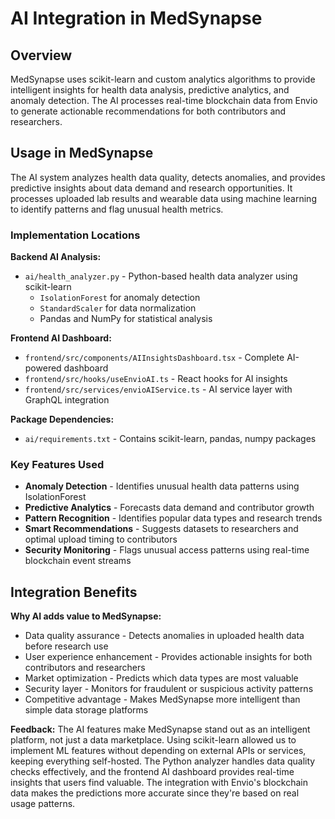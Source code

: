 # AI Integration in MedSynapse

## Overview

MedSynapse uses scikit-learn and custom analytics algorithms to provide intelligent insights for health data analysis, predictive analytics, and anomaly detection. The AI processes real-time blockchain data from Envio to generate actionable recommendations for both contributors and researchers.

## Usage in MedSynapse

The AI system analyzes health data quality, detects anomalies, and provides predictive insights about data demand and research opportunities. It processes uploaded lab results and wearable data using machine learning to identify patterns and flag unusual health metrics.

### Implementation Locations

**Backend AI Analysis:**
- `ai/health_analyzer.py` - Python-based health data analyzer using scikit-learn
  - `IsolationForest` for anomaly detection
  - `StandardScaler` for data normalization
  - Pandas and NumPy for statistical analysis

**Frontend AI Dashboard:**
- `frontend/src/components/AIInsightsDashboard.tsx` - Complete AI-powered dashboard
- `frontend/src/hooks/useEnvioAI.ts` - React hooks for AI insights
- `frontend/src/services/envioAIService.ts` - AI service layer with GraphQL integration

**Package Dependencies:**
- `ai/requirements.txt` - Contains scikit-learn, pandas, numpy packages

### Key Features Used

- **Anomaly Detection** - Identifies unusual health data patterns using IsolationForest
- **Predictive Analytics** - Forecasts data demand and contributor growth
- **Pattern Recognition** - Identifies popular data types and research trends
- **Smart Recommendations** - Suggests datasets to researchers and optimal upload timing to contributors
- **Security Monitoring** - Flags unusual access patterns using real-time blockchain event streams

## Integration Benefits

**Why AI adds value to MedSynapse:**
- Data quality assurance - Detects anomalies in uploaded health data before research use
- User experience enhancement - Provides actionable insights for both contributors and researchers
- Market optimization - Predicts which data types are most valuable
- Security layer - Monitors for fraudulent or suspicious activity patterns
- Competitive advantage - Makes MedSynapse more intelligent than simple data storage platforms

**Feedback:**
The AI features make MedSynapse stand out as an intelligent platform, not just a data marketplace. Using scikit-learn allowed us to implement ML features without depending on external APIs or services, keeping everything self-hosted. The Python analyzer handles data quality checks effectively, and the frontend AI dashboard provides real-time insights that users find valuable. The integration with Envio's blockchain data makes the predictions more accurate since they're based on real usage patterns.

